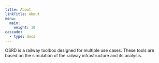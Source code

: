 ```yaml
---
title: About
linkTitle: About
menu:
  main:
    weight: 10
cascade:
  - type: docs
---
```


OSRD is a railway toolbox designed for multiple use cases. These tools are based on the simulation of the railway infrastructure and its analysis.

